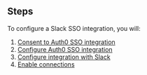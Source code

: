 ## Steps

To configure a Slack SSO integration, you will:

1. [Consent to Auth0 SSO integration](#consent-to-auth0-sso-integration)
2. [Configure Auth0 SSO integration](#create-auth0-sso-integration)
3. [Configure integration with Slack](#configure-integration-with-slack)
4. [Enable connections](#enable-connections)
